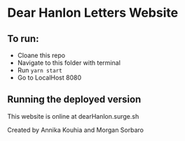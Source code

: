 # Dear Hanlon Letters Website 

## To run:
* Cloane this repo
* Navigate to this folder with terminal 
* Run `yarn start` 
* Go to LocalHost 8080 

## Running the deployed version
This website is online at dearHanlon.surge.sh 

Created by Annika Kouhia and Morgan Sorbaro
